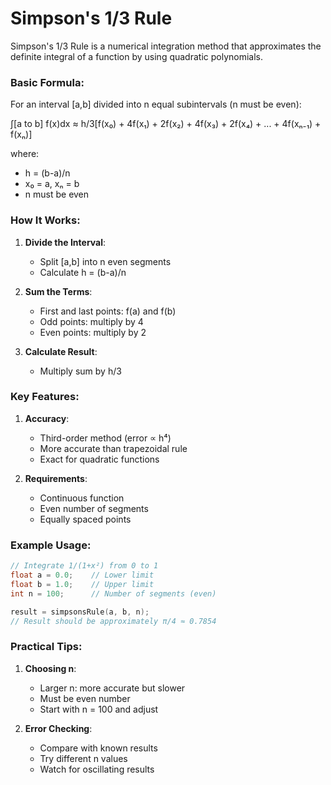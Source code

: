 # Simpson's 1/3 Rule

Simpson's 1/3 Rule is a numerical integration method that approximates the definite integral of a function by using quadratic polynomials.

### Basic Formula:

For an interval [a,b] divided into n equal subintervals (n must be even):

∫[a to b] f(x)dx ≈ h/3[f(x₀) + 4f(x₁) + 2f(x₂) + 4f(x₃) + 2f(x₄) + ... + 4f(xₙ₋₁) + f(xₙ)]

where:
- h = (b-a)/n
- x₀ = a, xₙ = b
- n must be even

### How It Works:

1. **Divide the Interval**:
   - Split [a,b] into n even segments
   - Calculate h = (b-a)/n

2. **Sum the Terms**:
   - First and last points: f(a) and f(b)
   - Odd points: multiply by 4
   - Even points: multiply by 2

3. **Calculate Result**:
   - Multiply sum by h/3

### Key Features:

1. **Accuracy**:
   - Third-order method (error ∝ h⁴)
   - More accurate than trapezoidal rule
   - Exact for quadratic functions

2. **Requirements**:
   - Continuous function
   - Even number of segments
   - Equally spaced points

### Example Usage:
```c
// Integrate 1/(1+x²) from 0 to 1
float a = 0.0;    // Lower limit
float b = 1.0;    // Upper limit
int n = 100;      // Number of segments (even)

result = simpsonsRule(a, b, n);
// Result should be approximately π/4 ≈ 0.7854
```

### Practical Tips:

1. **Choosing n**:
   - Larger n: more accurate but slower
   - Must be even number
   - Start with n = 100 and adjust

2. **Error Checking**:
   - Compare with known results
   - Try different n values
   - Watch for oscillating results
